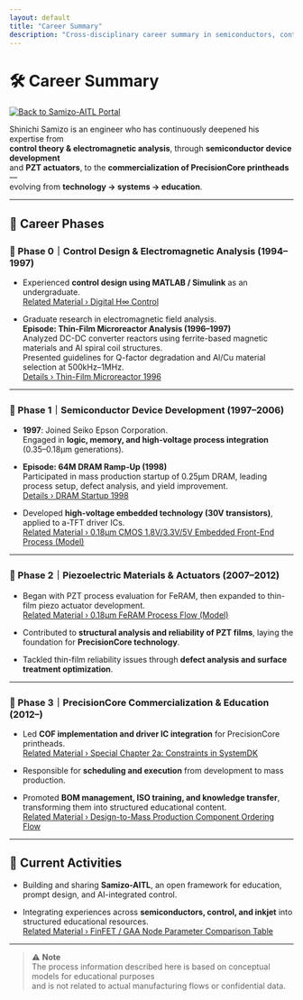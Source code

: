 ```yaml
---
layout: default
title: "Career Summary"
description: "Cross-disciplinary career summary in semiconductors, control, inkjet, and education"
---
```


# 🛠️ Career Summary

[![Back to Samizo-AITL Portal](https://img.shields.io/badge/Back%20to-Samizo--AITL%20Portal-brightgreen)](https://samizo-aitl.github.io/)

Shinichi Samizo is an engineer who has continuously deepened his expertise from  
**control theory & electromagnetic analysis**, through **semiconductor device development**  
and **PZT actuators**, to the **commercialization of PrecisionCore printheads**—  
evolving from **technology → systems → education**.

---

## 📘 Career Phases

### 🔹 Phase 0｜Control Design & Electromagnetic Analysis (1994–1997)
- Experienced **control design using MATLAB / Simulink** as an undergraduate.  
  [Related Material › Digital H∞ Control](https://samizo-aitl.github.io/EduController/part04_digital/theory/06_digital_hinf_control.html)

- Graduate research in electromagnetic field analysis.  
  **Episode: Thin-Film Microreactor Analysis (1996–1997)**  
  Analyzed DC-DC converter reactors using ferrite-based magnetic materials and Al spiral coil structures.  
  Presented guidelines for Q-factor degradation and Al/Cu material selection at 500kHz–1MHz.  
  [Details › Thin-Film Microreactor 1996](https://samizo-aitl.github.io/Edusemi-Plus/archive/in1996/thinfilm_microreactor/)

---

### 🔹 Phase 1｜Semiconductor Device Development (1997–2006)
- **1997**: Joined Seiko Epson Corporation.  
  Engaged in **logic, memory, and high-voltage process integration** (0.35–0.18μm generations).

- **Episode: 64M DRAM Ramp-Up (1998)**  
  Participated in mass production startup of 0.25μm DRAM, leading process setup, defect analysis, and yield improvement.  
  [Details › DRAM Startup 1998](https://samizo-aitl.github.io/Edusemi-Plus/archive/in1998/DRAM_Startup_64M_1998/)

- Developed **high-voltage embedded technology (30V transistors)**, applied to a-TFT driver ICs.  
  [Related Material › 0.18μm CMOS 1.8V/3.3V/5V Embedded Front-End Process (Model)](https://samizo-aitl.github.io/Edusemi-v4x/chapter3_process_evolution/docs/0.18um_1.8V_3.3V_5V)

---

### 🔹 Phase 2｜Piezoelectric Materials & Actuators (2007–2012)
- Began with PZT process evaluation for FeRAM, then expanded to thin-film piezo actuator development.  
  [Related Material › 0.18μm FeRAM Process Flow (Model)](https://samizo-aitl.github.io/Edusemi-v4x/d_chapter1_memory_technologies/doc_FeRAM/0.18um_FeRAM_ProcessFlow)

- Contributed to **structural analysis and reliability of PZT films**, laying the foundation for **PrecisionCore technology**.

- Tackled thin-film reliability issues through **defect analysis and surface treatment optimization**.

---

### 🔹 Phase 3｜PrecisionCore Commercialization & Education (2012–)
- Led **COF implementation and driver IC integration** for PrecisionCore printheads.  
  [Related Material › Special Chapter 2a: Constraints in SystemDK](https://samizo-aitl.github.io/Edusemi-v4x/f_chapter2a_systemdk/)

- Responsible for **scheduling and execution** from development to mass production.

- Promoted **BOM management, ISO training, and knowledge transfer**, transforming them into structured educational content.  
  [Related Material › Design-to-Mass Production Component Ordering Flow](https://samizo-aitl.github.io/EduMecha/08_production_process/production_process_flow.html)

---

## 🎯 Current Activities
- Building and sharing **Samizo-AITL**, an open framework for education, prompt design, and AI-integrated control.

- Integrating experiences across **semiconductors, control, and inkjet** into structured educational resources.  
  [Related Material › FinFET / GAA Node Parameter Comparison Table](https://samizo-aitl.github.io/Edusemi-v4x/f_chapter1_finfet_gaa/appendixf1_05_node_params)

---

> ⚠️ **Note**  
> The process information described here is based on conceptual models for educational purposes  
> and is not related to actual manufacturing flows or confidential data.
